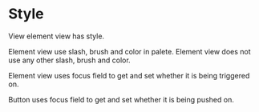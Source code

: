 # Style

View element view has style.

Element view use slash, brush and color in palete.
Element view does not use any other slash, brush and color.

Element view uses focus field to get and set
whether it is being triggered on.

Button uses focus field to get and set whether 
it is being pushed on.